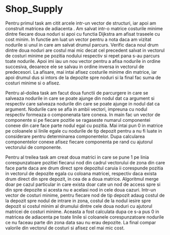 # Shop_Supply
Pentru  primul task am  citit arcele intr-un vector de structuri, iar apoi am construit matricea de adiacenta . Am salvat intr-o matrice costurile minime dintre fiecare doua noduri si apoi cu functia Dijkstra am afisat traseele cu cost minim. In functie am luat un vector pentru a nota daca am vizitat nodurile si unul in care am salvat drumul parcurs. Verific daca noul drum dintre doua noduri are costul mai mic decat cel precedent salvat in vectorul de costuri minime pe pozitia nodului respectiv si repet pana s-au parcurs toate nodurile. Apoi imi iau un nou vector pentru a afisa nodurile in ordine succesiva, deoarece ele se salvau in ordine inversa in vectorul de predecesori. La afisare, mai intai afisez costurile minime din matrice, iar apoi drumul dus si intors de la depozite spre noduri si la final fac suma de costuri minime si o afisez.

Pentru al-doilea task am facut doua functii de parcurgere in care se salveaza nodurile in care se poate ajunge din nodul dat ca argument si respectiv care salveaza nodurile din care se poate ajunge in nodul dat ca argument. Nodurile care se afla in ambii vectori, impreuna cu nodul respectiv formeaza o componenata tare conexa. In main fac un vector de componente si pe fiecare pozitie se ragaseste numarul componentei conexe din care face parte nodul egal cu pozitia. Mai intai pun 0 in matrice pe coloanele si linile egale cu nodurile de tip depozit pentru a nu fi luate in considerare pentru determinarea componentelor. Dupa calcularea componentelor conexe afisez fiecare componenta pe rand cu ajutorul vectorului de componente.

Pentru al treilea task am creat doua matrici in care se pune 1 pe linia corespunzatoare pozitiei fiecarui nod din cadrul vectorului de zona din care face parte daca are drum direct spre depozitul caruia ii corespunde pozitia in vectorul de depozite egala cu coloana matricei, respectiv daca exista drum direct din spre depozit, in cea  de a doua matrice. Algoritmul merge doar pe cazul particular in care exista doar cate un nod de access spre si din spre depozite si acesta nu e acelasi nod in cele doua cazuri. Intr-un vector de costuri minime, pentru fiecare nod de tip depozit adaug costul de la depozit spre nodul de intrare in zona, costul de la nodul iesire spre depozit si costul minim al drumului dintre cele doua noduri cu ajutorul matricei de costuri minime. Aceasta a fost calculata dupa ce s-a pus 0 in matricea de adiacenta pe toate linile si coloanele corespunzatoare nodurile ce nu faceau parte din zona data sau nu erau depozite. La final compar valorile din vectorul de costuri si afisez cel mai mic cost.

